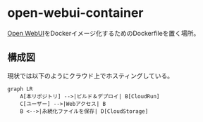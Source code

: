 # open-webui-container

[Open WebUI](https://github.com/open-webui/open-webui)をDockerイメージ化するためのDockerfileを置く場所。

## 構成図

現状では以下のようにクラウド上でホスティングしている。

```mermaid
graph LR
    A[本リポジトリ] -->|ビルド＆デプロイ| B[CloudRun]
    C[ユーザー] -->|Webアクセス| B
    B <-->|永続化ファイルを保存| D[CloudStorage]
```
